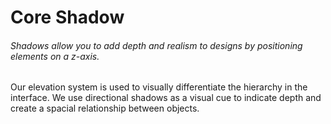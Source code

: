 <script setup>
  import { MSRDocShadow } from '../../index'
  import { shadow } from '../src/_shadow.js';
  </script>

# Core Shadow

###### Shadows allow you to add depth and realism to designs by positioning elements on a z-axis.

Our elevation system is used to visually differentiate the hierarchy in the interface. We use directional shadows as a visual cue to indicate depth and create a spacial relationship between objects.

<MSRDocShadow :data="shadow"/>

##

